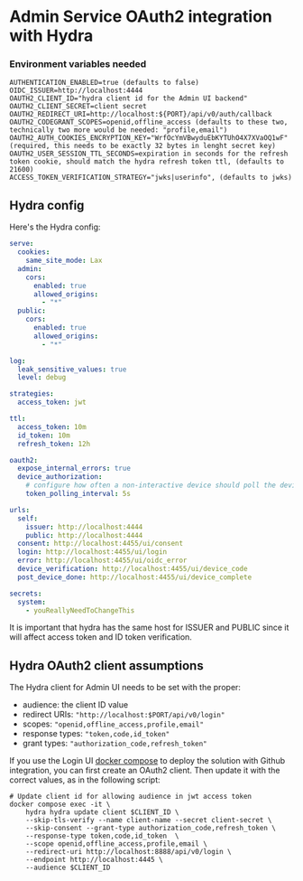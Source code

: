 # Admin Service OAuth2 integration with Hydra

### Environment variables needed

```shell
AUTHENTICATION_ENABLED=true (defaults to false)
OIDC_ISSUER=http://localhost:4444
OAUTH2_CLIENT_ID="hydra client id for the Admin UI backend"
OAUTH2_CLIENT_SECRET=client secret
OAUTH2_REDIRECT_URI=http://localhost:${PORT}/api/v0/auth/callback
OAUTH2_CODEGRANT_SCOPES=openid,offline_access (defaults to these two, technically two more would be needed: "profile,email")
OAUTH2_AUTH_COOKIES_ENCRYPTION_KEY="WrfOcYmVBwyduEbKYTUhO4X7XVaOQ1wF" (required, this needs to be exactly 32 bytes in lenght secret key)
OAUTH2_USER_SESSION_TTL_SECONDS=expiration in seconds for the refresh token cookie, should match the hydra refresh token ttl, (defaults to 21600)
ACCESS_TOKEN_VERIFICATION_STRATEGY="jwks|userinfo", (defaults to jwks)
```

## Hydra config

Here's the Hydra config:

```yaml
serve:
  cookies:
    same_site_mode: Lax
  admin:
    cors:
      enabled: true
      allowed_origins:
        - "*"
  public:
    cors:
      enabled: true
      allowed_origins:
        - "*"

log:
  leak_sensitive_values: true
  level: debug

strategies:
  access_token: jwt

ttl:
  access_token: 10m
  id_token: 10m
  refresh_token: 12h

oauth2:
  expose_internal_errors: true
  device_authorization:
    # configure how often a non-interactive device should poll the device token endpoint, default 5s
    token_polling_interval: 5s

urls:
  self:
    issuer: http://localhost:4444
    public: http://localhost:4444
  consent: http://localhost:4455/ui/consent
  login: http://localhost:4455/ui/login
  error: http://localhost:4455/ui/oidc_error
  device_verification: http://localhost:4455/ui/device_code
  post_device_done: http://localhost:4455/ui/device_complete

secrets:
  system:
    - youReallyNeedToChangeThis

```

It is important that hydra has the same host for ISSUER and PUBLIC since
it will affect access token and ID token verification.

## Hydra OAuth2 client assumptions

The Hydra client for Admin UI needs to be set with the proper:

- audience: the client ID value
- redirect URIs: `"http://localhost:$PORT/api/v0/login"`
- scopes: `"openid,offline_access,profile,email"`
- response types: `"token,code,id_token"`
- grant types: `"authorization_code,refresh_token"`

If you use the Login
UI [docker compose](https://github.com/canonical/identity-platform-login-ui/blob/main/docker-compose.yml) to deploy the
solution with Github integration, you can first create an OAuth2
client.
Then update it with the correct values, as in the following script:

```shell
# Update client id for allowing audience in jwt access token
docker compose exec -it \
    hydra hydra update client $CLIENT_ID \
    --skip-tls-verify --name client-name --secret client-secret \
    --skip-consent --grant-type authorization_code,refresh_token \
    --response-type token,code,id_token  \
    --scope openid,offline_access,profile,email \
    --redirect-uri http://localhost:8888/api/v0/login \
    --endpoint http://localhost:4445 \
    --audience $CLIENT_ID
```
